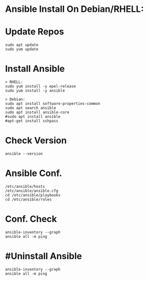 # Ansible Install On Debian/RHELL:

# Update Repos
```
sudo apt update
sudo yum update
```
# Install Ansible
```
> RHELL:
sudo yum install -y epel-release
sudo yum install -y ansible

> Debian:
sudo apt install software-properties-common
sudo apt search ansible
sudo apt install ansible-core
#sudo apt install ansible
#apt-get install sshpass
```
# Check Version
```
ansible --version
```
# Ansible Conf.
```
/etc/ansible/hosts
/etc/ansible/ansible.cfg
cd /etc/ansible/playbooks
cd /etc/ansible/roles
```
# Conf. Check
```
ansible-inventory --graph
ansible all -m ping
```
# #Uninstall Ansible
```
ansible-inventory --graph
ansible all -m ping
```
